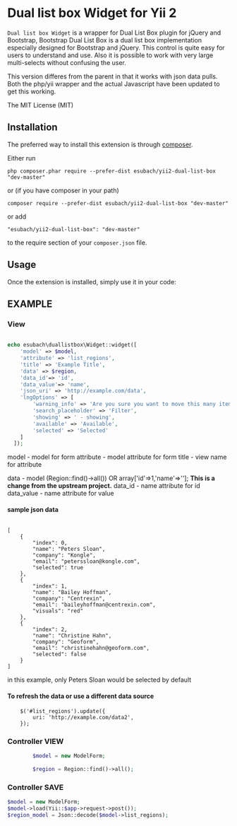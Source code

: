 Dual list box Widget for Yii 2
==================================

`Dual list box Widget` is a wrapper for Dual List Box plugin for jQuery and Bootstrap,
Bootstrap Dual List Box is a dual list box implementation especially designed for Bootstrap and jQuery. This control is quite easy for users to understand and use. Also it is possible to work with very large multi-selects without confusing the user.

This version differes from the parent in that it works with json data pulls. Both the php/yii wrapper and the actual Javascript have been updated to get this working.

The MIT License (MIT)

Installation
------------

The preferred way to install this extension is through [composer](http://getcomposer.org/download/).

Either run

```
php composer.phar require --prefer-dist esubach/yii2-dual-list-box "dev-master"
```

or (if you have composer in your path)

```
composer require --prefer-dist esubach/yii2-dual-list-box "dev-master"
```


or add

```
"esubach/yii2-dual-list-box": "dev-master"
```

to the require section of your `composer.json` file.


Usage
-----

Once the extension is installed, simply use it in your code:

## EXAMPLE ##

### View ###

```php

echo esubach\duallistbox\Widget::widget([
    'model' => $model,
    'attribute' => 'list_regions',
    'title' => 'Example Title',
    'data' => $region,
    'data_id'=> 'id',
    'data_value'=> 'name',
    'json_uri' => 'http://example.com/data',
    'lngOptions' => [
        'warning_info' => 'Are you sure you want to move this many items? Doing so can cause your browser to become unresponsive.',
        'search_placeholder' => 'Filter',
        'showing' => ' - showing',
        'available' => 'Available',
        'selected' => 'Selected'
    ]
  ]);
```

model - model for form
attribute - model attribute for form
title - view name for attribute

data - model (Region::find()->all()) OR array['id'=>1,'name'=>'']; **This is a change from the upstream project.** 
data_id - name attribute for id
data_value - name attribute for value

#### sample json data

```

[
    {
        "index": 0,
        "name": "Peters Sloan",
        "company": "Kongle",
        "email": "peterssloan@kongle.com",
        "selected": true
    },
    {
        "index": 1,
        "name": "Bailey Hoffman",
        "company": "Centrexin",
        "email": "baileyhoffman@centrexin.com",
        "visuals": "red"
    },
    {
        "index": 2,
        "name": "Christine Hahn",
        "company": "Geoform",
        "email": "christinehahn@geoform.com",
        "selected": false
    }
]
```

in this example, only Peters Sloan would be selected by default

#### To refresh the data or use a different data source

```
    $('#list_regions').update({
        uri: 'http://example.com/data2',
    });
```


### Controller VIEW ###

```php
        $model = new ModelForm;
        
        $region = Region::find()->all();
```

### Controller SAVE ###

```php
$model = new ModelForm;
$model->load(Yii::$app->request->post());
$region_model = Json::decode($model->list_regions);
```
